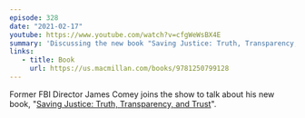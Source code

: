 ```yaml
---
episode: 328
date: "2021-02-17"
youtube: https://www.youtube.com/watch?v=cfgWeWsBX4E
summary: 'Discussing the new book "Saving Justice: Truth, Transparency, and Trust"'
links:
   - title: Book
     url: https://us.macmillan.com/books/9781250799128
---
```

Former FBI Director James Comey joins the show to talk about his new book,
"[Saving Justice: Truth, Transparency, and Trust][book]".

[book]: https://us.macmillan.com/books/9781250799128
